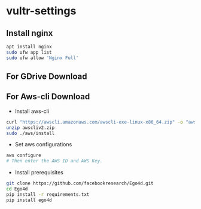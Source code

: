# vultr-settings

## Install nginx
```sh
apt install nginx
sudo ufw app list
sudo ufw allow 'Nginx Full'
```

## For GDrive Download

## For Aws-cli Download
- Install aws-cli
```sh
curl "https://awscli.amazonaws.com/awscli-exe-linux-x86_64.zip" -o "awscliv2.zip"
unzip awscliv2.zip
sudo ./aws/install
```

- Set aws configurations
```sh
aws configure
# Then enter the AWS ID and AWS Key.
```

- Install prerequisites
```sh
git clone https://github.com/facebookresearch/Ego4d.git
cd Ego4d
pip install -r requirements.txt
pip install ego4d
```
